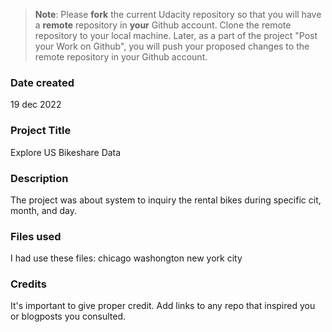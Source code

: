>**Note**: Please **fork** the current Udacity repository so that you will have a **remote** repository in **your** Github account. Clone the remote repository to your local machine. Later, as a part of the project "Post your Work on Github", you will push your proposed changes to the remote repository in your Github account.

### Date created
19 dec 2022

### Project Title
Explore US Bikeshare Data

### Description
The project was about system to inquiry the rental bikes during specific cit, month, and day.

### Files used
I had use these files:
chicago
washongton
new york city

### Credits
It's important to give proper credit. Add links to any repo that inspired you or blogposts you consulted.

